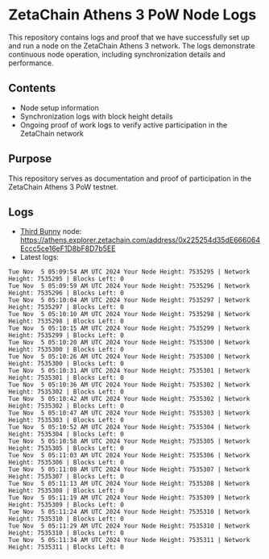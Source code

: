 # ZetaChain Athens 3 PoW Node Logs
This repository contains logs and proof that we have successfully set up and run a node on the ZetaChain Athens 3 network. The logs demonstrate continuous node operation, including synchronization details and performance.

## Contents
- Node setup information
- Synchronization logs with block height details
- Ongoing proof of work logs to verify active participation in the ZetaChain network

## Purpose
This repository serves as documentation and proof of participation in the ZetaChain Athens 3 PoW testnet.

## Logs

- [Third Bunny](https://thirdbunny.xyz/) node: https://athens.explorer.zetachain.com/address/0x225254d35dE666064Eccc5ce16eF1D8bF8D7b5EE
- Latest logs:
```
Tue Nov  5 05:09:54 AM UTC 2024 Your Node Height: 7535295 | Network Height: 7535295 | Blocks Left: 0
Tue Nov  5 05:09:59 AM UTC 2024 Your Node Height: 7535296 | Network Height: 7535296 | Blocks Left: 0
Tue Nov  5 05:10:04 AM UTC 2024 Your Node Height: 7535297 | Network Height: 7535297 | Blocks Left: 0
Tue Nov  5 05:10:10 AM UTC 2024 Your Node Height: 7535298 | Network Height: 7535298 | Blocks Left: 0
Tue Nov  5 05:10:15 AM UTC 2024 Your Node Height: 7535299 | Network Height: 7535299 | Blocks Left: 0
Tue Nov  5 05:10:20 AM UTC 2024 Your Node Height: 7535300 | Network Height: 7535300 | Blocks Left: 0
Tue Nov  5 05:10:26 AM UTC 2024 Your Node Height: 7535300 | Network Height: 7535300 | Blocks Left: 0
Tue Nov  5 05:10:31 AM UTC 2024 Your Node Height: 7535301 | Network Height: 7535301 | Blocks Left: 0
Tue Nov  5 05:10:36 AM UTC 2024 Your Node Height: 7535302 | Network Height: 7535302 | Blocks Left: 0
Tue Nov  5 05:10:42 AM UTC 2024 Your Node Height: 7535302 | Network Height: 7535302 | Blocks Left: 0
Tue Nov  5 05:10:47 AM UTC 2024 Your Node Height: 7535303 | Network Height: 7535303 | Blocks Left: 0
Tue Nov  5 05:10:52 AM UTC 2024 Your Node Height: 7535304 | Network Height: 7535304 | Blocks Left: 0
Tue Nov  5 05:10:58 AM UTC 2024 Your Node Height: 7535305 | Network Height: 7535305 | Blocks Left: 0
Tue Nov  5 05:11:03 AM UTC 2024 Your Node Height: 7535306 | Network Height: 7535306 | Blocks Left: 0
Tue Nov  5 05:11:08 AM UTC 2024 Your Node Height: 7535307 | Network Height: 7535307 | Blocks Left: 0
Tue Nov  5 05:11:13 AM UTC 2024 Your Node Height: 7535308 | Network Height: 7535308 | Blocks Left: 0
Tue Nov  5 05:11:19 AM UTC 2024 Your Node Height: 7535309 | Network Height: 7535309 | Blocks Left: 0
Tue Nov  5 05:11:24 AM UTC 2024 Your Node Height: 7535310 | Network Height: 7535310 | Blocks Left: 0
Tue Nov  5 05:11:29 AM UTC 2024 Your Node Height: 7535310 | Network Height: 7535310 | Blocks Left: 0
Tue Nov  5 05:11:34 AM UTC 2024 Your Node Height: 7535311 | Network Height: 7535311 | Blocks Left: 0
```
